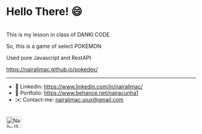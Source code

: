 # Hello There! 😄

<br>
This is my lesson in class of DANKI CODE.

So, this is a game of select POKEMON

Used pure Javascript and RestAPI

 https://nairalimac.github.io/pokedex/

------------------------------------------------------------------------------------------------------------------------

- 💼 Linkedin: https://www.linkedin.com/in/nairalimac/
- 🎨 Portfolio: https://www.behance.net/nairacunha1
- ✉️ Contact-me: nairalimac.uiux@gmail.com


<div style="display: inline_block"><br>

   <img align="center" alt="Nah-JS" height="30" width="40" src="https://cdn.jsdelivr.net/gh/devicons/devicon/icons/javascript/javascript-original.svg">  
    
</div>
